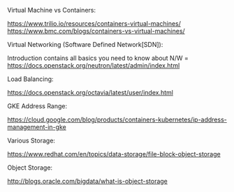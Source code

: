 Virtual Machine vs Containers:

https://www.trilio.io/resources/containers-virtual-machines/
https://www.bmc.com/blogs/containers-vs-virtual-machines/

Virtual Networking (Software Defined Network[SDN]):

Introduction contains all basics you need to know about N/W = https://docs.openstack.org/neutron/latest/admin/index.html

Load Balancing:

https://docs.openstack.org/octavia/latest/user/index.html


GKE Address Range:

https://cloud.google.com/blog/products/containers-kubernetes/ip-address-management-in-gke

Various Storage:

https://www.redhat.com/en/topics/data-storage/file-block-object-storage

Object Storage:

http://blogs.oracle.com/bigdata/what-is-object-storage
